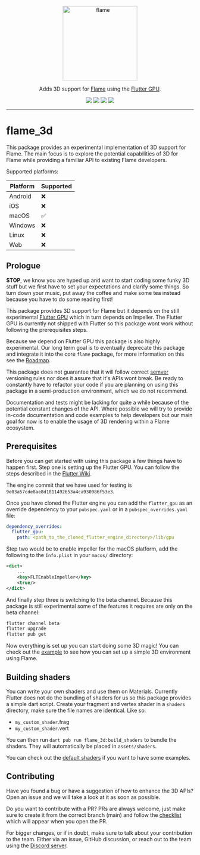 <!-- markdownlint-disable MD013 -->
<p align="center">
  <a href="https://flame-engine.org">
    <img alt="flame" width="200px" src="https://user-images.githubusercontent.com/6718144/101553774-3bc7b000-39ad-11eb-8a6a-de2daa31bd64.png">
  </a>
</p>

<p align="center">
Adds 3D support for <a href="https://github.com/flame-engine/flame">Flame</a> using the <a href="https://github.com/flutter/flutter/wiki/Flutter-GPU">Flutter GPU</a>.
</p>

<p align="center">
  <a title="Pub" href="https://pub.dev/packages/flame_3d" ><img src="https://img.shields.io/pub/v/flame_3d.svg?style=popout" /></a>
  <a title="Test" href="https://github.com/flame-engine/flame/actions?query=workflow%3Acicd+branch%3Amain"><img src="https://github.com/flame-engine/flame/workflows/cicd/badge.svg?branch=main&event=push"/></a>
  <a title="Discord" href="https://discord.gg/pxrBmy4"><img src="https://img.shields.io/discord/509714518008528896.svg"/></a>
  <a title="Melos" href="https://github.com/invertase/melos"><img src="https://img.shields.io/badge/maintained%20with-melos-f700ff.svg"/></a>
</p>

---
<!-- markdownlint-enable MD013 -->

<!-- markdownlint-disable-next-line MD002 -->
# flame_3d

This package provides an experimental implementation of 3D support for Flame. The main focus is to 
explore the potential capabilities of 3D for Flame while providing a familiar API to existing Flame
developers.

Supported platforms:

| Platform | Supported |
| -------- | --------- |
| Android  | ❌        |
| iOS      | ❌        |
| macOS    | ✅        |
| Windows  | ❌        |
| Linux    | ❌        |
| Web      | ❌        |

## Prologue

**STOP**, we know you are hyped up and want to start coding some funky 3D stuff but we first have to
set your expectations and clarify some things. So turn down your music, put away the coffee and make
some tea instead because you have to do some reading first!

This package provides 3D support for Flame but it depends on the still experimental 
[Flutter GPU](https://github.com/flutter/flutter/wiki/Flutter-GPU) which in turn depends on 
Impeller. The Flutter GPU is currently not shipped with Flutter so this package wont work without 
following the prerequisites steps.

Because we depend on Flutter GPU this package is also highly experimental. Our long term goal is to
eventually deprecate this package and integrate it into the core `flame` package, for more 
information on this see the [Roadmap](https://github.com/flame-engine/flame/blob/main/packages/flame_3d/ROADMAP.md).

This package does not guarantee that it will follow correct [semver](https://semver.org/) versioning
rules nor does it assure that it's APIs wont break. Be ready to constantly have to refactor your 
code if you are planning on using this package in a semi-production environment, which we do not
recommend. 

Documentation and tests might be lacking for quite a while because of the potential constant changes
of the API. Where possible we will try to provide in-code documentation and code examples to help
developers but our main goal for now is to enable the usage of 3D rendering within a Flame 
ecosystem.


## Prerequisites

Before you can get started with using this package a few things have to happen first. Step one is 
setting up the Flutter GPU. You can follow the steps described in the 
[Flutter Wiki](https://github.com/flutter/flutter/wiki/Flutter-GPU#try-out-flutter-gpu). 

The engine commit that we have used for testing is `9e03a57cde8ae8d1811492653a4ca930986f53e3`. 

Once you have cloned the Flutter engine you can add the `flutter_gpu` as an override dependency 
to your `pubspec.yaml` or in a `pubspec_overrides.yaml` file:

```yaml
dependency_overrides:
  flutter_gpu:
    path: <path_to_the_cloned_flutter_engine_directory>/lib/gpu
```

Step two would be to enable impeller for the macOS platform, add the following to the 
`Info.plist` in your `macos/` directory:

```xml
<dict>
    ...
	<key>FLTEnableImpeller</key>
	<true/>
</dict>
```

And finally step three is switching to the beta channel. Because this package is still experimental 
some of the features it requires are only on the beta channel:

```sh
flutter channel beta
flutter upgrade
flutter pub get
```

Now everything is set up you can start doing some 3D magic! You can check out the
[example](https://github.com/flame-engine/flame/tree/main/packages/flame_3d/example) to see how you
can set up a simple 3D environment using Flame.


## Building shaders

You can write your own shaders and use them on Materials. Currently Flutter does not do the bundling
of shaders for us so this package provides a simple dart script. Create your fragment and vertex 
shader in a `shaders` directory, make sure the file names are identical. Like so:

- `my_custom_shader`.frag
- `my_custom_shader`.vert

You can then run `dart pub run flame_3d:build_shaders` to bundle the shaders. They will 
automatically be placed in `assets/shaders`. 

You can check out the
[default shaders](https://github.com/flame-engine/flame/tree/main/packages/flame_3d/shaders) if you
want to have some examples.


## Contributing

Have you found a bug or have a suggestion of how to enhance the 3D APIs? Open an issue and we will
take a look at it as soon as possible.

Do you want to contribute with a PR? PRs are always welcome, just make sure to create it from the
correct branch (main) and follow the [checklist](.github/pull_request_template.md) which will
appear when you open the PR.

For bigger changes, or if in doubt, make sure to talk about your contribution to the team. Either
via an issue, GitHub discussion, or reach out to the team using the 
[Discord server](https://discord.gg/pxrBmy4).
